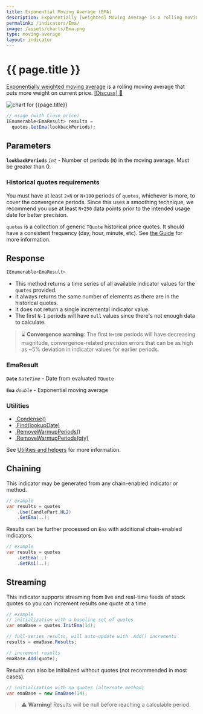 ```yaml
---
title: Exponential Moving Average (EMA)
description: Exponentially [weighted] Moving Average is a rolling moving average that puts more weight on current price.
permalink: /indicators/Ema/
image: /assets/charts/Ema.png
type: moving-average
layout: indicator
---
```


# {{ page.title }}

[Exponentially weighted moving average](https://en.wikipedia.org/wiki/Moving_average#Exponential_moving_average) is a rolling moving average that puts more weight on current price.
[[Discuss] :speech_balloon:]({{site.github.repository_url}}/discussions/256 "Community discussion about this indicator")

![chart for {{page.title}}]({{site.baseurl}}{{page.image}})

```csharp
// usage (with Close price)
IEnumerable<EmaResult> results =
  quotes.GetEma(lookbackPeriods);
```

## Parameters

**`lookbackPeriods`** _`int`_ - Number of periods (`N`) in the moving average.  Must be greater than 0.

### Historical quotes requirements

You must have at least `2×N` or `N+100` periods of `quotes`, whichever is more, to cover the convergence periods.  Since this uses a smoothing technique, we recommend you use at least `N+250` data points prior to the intended usage date for better precision.

`quotes` is a collection of generic `TQuote` historical price quotes.  It should have a consistent frequency (day, hour, minute, etc).  See [the Guide]({{site.baseurl}}/guide/#historical-quotes) for more information.

## Response

```csharp
IEnumerable<EmaResult>
```

- This method returns a time series of all available indicator values for the `quotes` provided.
- It always returns the same number of elements as there are in the historical quotes.
- It does not return a single incremental indicator value.
- The first `N-1` periods will have `null` values since there's not enough data to calculate.

> :hourglass: **Convergence warning**: The first `N+100` periods will have decreasing magnitude, convergence-related precision errors that can be as high as ~5% deviation in indicator values for earlier periods.

### EmaResult

**`Date`** _`DateTime`_ - Date from evaluated `TQuote`

**`Ema`** _`double`_ - Exponential moving average

### Utilities

- [.Condense()]({{site.baseurl}}/utilities#condense)
- [.Find(lookupDate)]({{site.baseurl}}/utilities#find-indicator-result-by-date)
- [.RemoveWarmupPeriods()]({{site.baseurl}}/utilities#remove-warmup-periods)
- [.RemoveWarmupPeriods(qty)]({{site.baseurl}}/utilities#remove-warmup-periods)

See [Utilities and helpers]({{site.baseurl}}/utilities#utilities-for-indicator-results) for more information.

## Chaining

This indicator may be generated from any chain-enabled indicator or method.

```csharp
// example
var results = quotes
    .Use(CandlePart.HL2)
    .GetEma(..);
```

Results can be further processed on `Ema` with additional chain-enabled indicators.

```csharp
// example
var results = quotes
    .GetEma(..)
    .GetRsi(..);
```

## Streaming

This indicator supports streaming from live and real-time feeds of stock quotes so you can increment results one quote at a time.

```csharp
// example
// initialization with a baseline set of quotes
var emaBase = quotes.InitEma(14);

// full-series results, will auto-update with .Add() increments
results = emaBase.Results;

// increment results
emaBase.Add(quote);
```

Results can also be initialized without quotes (not recommended in most cases).

``` csharp
// initialization with no quotes (alternate method)
var emaBase = new EmaBase(14);
```

> :warning: **Warning!** Results will be null before reaching a calculable period.
